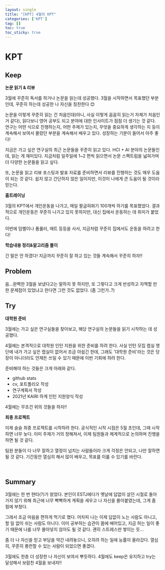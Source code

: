 ```yaml
---
layout: single
title: "[KPT] 4월의 KPT"
categories: ['KPT']
tag: []
toc: true
toc_sticky: true
---
```




# KPT

## Keep

**논문 읽기 & 리뷰**

3월에 꾸준히 독서를 하거나 논문을 읽는데 성공했다. 3월을 시작하면서 목표했던 부분인데, 꾸준히 하는데 성공한 나 자신을 칭찬한다 😊

논문을 이렇게 꾸준히 읽는 건 처음인데(아니, 사실 이렇게 꼼꼼히 읽는거 자체가 처음인거 같다), 읽다보니 영어 공부도 되고 분야에 대한 인사이트가 점점 더 생기는 것 같다. 연구는 어떤 식으로 진행하는지, 어떤 주제가 있는지, 무엇을 중요하게 생각하는 지 등이 계속해서 보여서 몰랐던 부분을 계속해서 배우고 있다. 성장하는 기분이 들어서 아주 좋다!

지금은 가고 싶은 연구실의 최근 논문들을 꾸준히 읽고 있다. HCI + AI 분야의 논문들인데, 읽는 게 재미있다. 지금처럼 일주일에 1~2 편씩 읽으면서 논문 스펙트럼을 넓혀가며 더 다양한 논문들을 읽고 싶다. 

또, 논문을 읽고 리뷰 포스팅과 발표 자료를 준비하면서 리뷰를 진행하는 것도 매우 도움이 되는 것 같다. 쉽지 않고 간단하지 않은 일이지만, 이것이 나에게 큰 도움이 될 것이라 믿는다. 

**홈트레이닝**

3월의 KPT에서 개인운동을 나가고, 매일 팔굽혀펴기 100개씩 하기를 목표했었다. 결과적으로 개인운동은 꾸준히 나가고 있지 못하지만, 대신 집에서 운동하는 데 취미가 붙었다. 

이번에 덤벨이나 폼롤러, 매트 등등을 사서, 지금처럼 꾸준히 집에서도 운동을 하려고 한다!

**학습내용 정리&알고리즘 풀이**

긴 말은 안 하겠다! 지금까지 꾸준히 잘 하고 있는 것들 계속해서 꾸준히 하자!!

## Problem

음...완벽한 3월을 보냈다고는 말하지 못 하지만, 또 그렇다고 크게 반성하고 자책할 만한 문제점이 있었냐고 한다면 그런 것도 없었다. (좀 그런가..?)

## Try

**대학원 준비**

3월에는 가고 싶은 연구실들을 찾아보고, 해당 연구실의 논문들을 읽기 시작하는 데 성공했다. 

4월에는 본격적으로 대학원 인턴 지원을 위한 준비를 하려 한다. 사실 인턴 모집 랩실 명단에 내가 가고 싶은 랩실이 없어서 조금 아쉽긴 한데, 그래도 '대학원 준비'라는 것은 당장이 아니더라도 언제든 쓰일 수 있기 때문에 이번 기회에 하려 한다. 

준비해야 하는 것들은 크게 아래와 같다. 

* github stats
* cv, 포트폴리오 작성
* 연구계획서 작성
* 2021년 KAIRI 하계 인턴 지원양식 작성

4월에는 무조건 위의 것들을 하자!!

**최종 프로젝트**

이제 슬슬 최종 프로젝트를 시작하려 한다. 공식적인 시작 시점은 5월 초인데, 그때 시작하면 너무 늦다. 이미 주제가 거의 정해져서, 이제 팀원들과 체계적으로 논의하며 진행을 하면 될 것 같다. 

팀원 분들이 다 너무 잘하고 열정이 넘치는 사람들이라 크게 걱정은 안되고, 나만 잘하면 될 것 같다. 기간동안 열심히 해서 많이 배우고, 목표를 이룰 수 있기를 바란다. 

<br>

## Summary

3월에는 한 번 현타(?)가 왔었다. 본인이 ESTJ에다가 옛날에 답없이 살던 시절로 돌아가지 않기 위해 최근에 너무 빡빡하게 계획을 세우고 나 자신을 몰아붙였는데, 그게 좀 힘에 부쳤다. 

그래서 조금 마음을 편하게 먹기로 했다. 어차피 나는 이제 답없이 노는 사람도 아니고, 할 일 없이 쉬는 사람도 아니다. 이미 공부하는 습관이 몸에 배어있고, 지금 하는 일이 좋기 때문에 나를 너무 몰아넣지 않아도 될 것 같다. 괜히 스트레스만 쌓이는 듯...

좀 더 나 자신을 믿고 부담을 약간 내려놓으니, 오히려 하는 일에 능률이 올라갔다. 열심히, 꾸준히 롱런할 수 있는 사람이 되었으면 좋겠다. 

3월에도 한층 더 성장한 나 자신이 보여서 뿌듯하다. 4월에도 keep은 유지하고 try는 달성해서 보람찬 4월을 보내자!!












